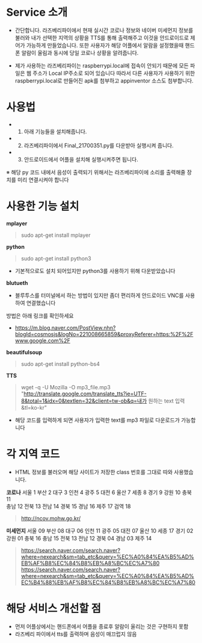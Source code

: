 

# Service 소개
 - 간단합니다. 라즈베리파이에서 현재 실시간 코로나 정보와 네이버 미세먼지 정보를 불러와 내가 선택한 지역의 상황을 TTS를 통해
  출력해주고 이것을 안드로이드로 제어가 가능하게 만들었습니다. 또한 사용자가 해당 어플에서 알람을 설정했을때 핸드폰 알람이 울림과 동시에 당일 코로나 상황을 알려줍니다.

 - 제가 사용하는 라즈베리파이는 raspberrypi.local에 접속이 안되기 때문에 모든 파일은 웹 주소가 Local IP주소로 되어 있습니다
 따라서 다른 사용자가 사용하기 위한 raspberrypi.local로 만들어진 apk를 첨부하고 appinventor 소스도 첨부합니다.

# 사용법
 - 1. 아래 기능들을 설치해줍니다.
 - 2. 라즈베리파이에서 Final_21700351.py를 다운받아 실행시켜 줍니다.
 - 3. 안드로이드에서 어플을 설치해 실행시켜주면 됩니다.
 
 ※ 해당 py 코드 내에서 음성이 출력되기 위해서는 라즈베리파이에 소리를 출력해줄 장치를 미리 연결시켜야 합니다
 
# 사용한 기능 설치

**mplayer**

> sudo apt-get install mplayer

**python**

> sudo apt-get install python3
 - 기본적으로도 설치 되어있지만 python3를 사용하기 위해 다운받았습니다

**blutueth**

 - 블루투스를 터미널에서 하는 방법이 있지만 좀더 편리하게 안드로이드 VNC를 사용하여 연결했습니다

방법은 아래 링크를 확인하세요
- https://m.blog.naver.com/PostView.nhn?blogId=cosmosjs&logNo=221008665859&proxyReferer=https:%2F%2Fwww.google.com%2F

**beautifulsoup** 

> sudo apt-get install python-bs4

**TTS**

> wget -q -U Mozilla -O mp3_file.mp3 "http://translate.google.com/translate_tts?ie=UTF-8&total=1&idx=0&textlen=32&client=tw-ob&q=내가 원하는 text 입력&tl=ko-kr"

 - 해당 코드를 입력하게 되면 사용자가 입력한 text를 mp3 파일로 다운로드가 가능합니다
 

# 각 지역 코드
 - HTML 정보를 불러오며 해당 사이트가 저장한 class 번호를 그대로 따와 사용했습니다.

**코로나**
서울 1 
부산 2 
대구 3 
인천 4 
광주 5 
대전 6 
울산 7 
세종 8 
경기 9 
강원 10 
충북 11  
충남 12 
전북 13 
전남 14 
경북 15 
경남 16 
제주 17 
검역 18 

> http://ncov.mohw.go.kr/

**미세먼지**
서울 09
부산 08
대구 06
인천 11
광주 05
대전 07
울산 10
세종 17
경기 02
강원 01
충북 16
충남 15
전북 13
전남 12
경북 04
경남 03
제주 14

> https://search.naver.com/search.naver?where=nexearch&sm=tab_etc&query=%EC%A0%84%EA%B5%AD%EB%AF%B8%EC%84%B8%EB%A8%BC%EC%A7%80
> https://search.naver.com/search.naver?where=nexearch&sm=tab_etc&query=%EC%A0%84%EA%B5%AD%EC%B4%88%EB%AF%B8%EC%84%B8%EB%A8%BC%EC%A7%80


# 해당 서비스 개선할 점
 - 먼저 어플상에서는 핸드폰에서 어플을 종료후 알람이 울리는 것은 구현하지 못함
 - 라즈베리 파이에서 tts를 출력하며 음성이 매끄럽지 않음

